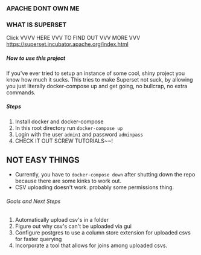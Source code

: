 ### APACHE DONT OWN ME ###

### WHAT IS SUPERSET ###

Click VVVV HERE VVV TO FIND OUT VVV MORE VVV 
https://superset.incubator.apache.org/index.html

##### How to use this project #####

If you've ever tried to setup an instance of some cool, shiny project you know how much it sucks. This tries to make Superset not suck, by allowing you just literally docker-compose up and get going, no bullcrap, no extra commands.

##### Steps #####
1. Install docker and docker-compose
2. In this root directory run `docker-compose up`
3. Login with the user `admin1` and password `adminpass`
4. CHECK IT OUT SCREW TUTORIALS~~!

## NOT EASY THINGS ##
  * Currently, you have to `docker-compose down` after shutting down the repo because there are some kinks to work out.
  * CSV uploading doesn't work. probably some permissions thing.

###### Goals and Next Steps ######
1. Automatically upload csv's in a folder
2. Figure out why csv's can't be uploaded via gui
3. Configure postgres to use a column store extension for uploaded csvs for faster querying
4. Incorporate a tool that allows for joins among uploaded csvs.

